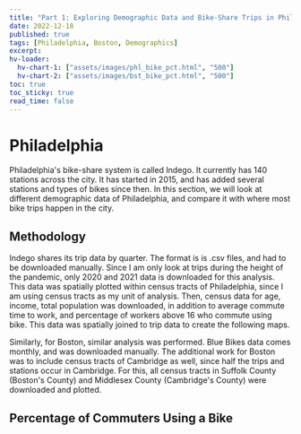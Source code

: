 ```yaml
---
title: "Part 1: Exploring Demographic Data and Bike-Share Trips in Philadelphia and Boston"
date: 2022-12-18
published: true
tags: [Philadelphia, Boston, Demographics]
excerpt: 
hv-loader:
  hv-chart-1: ["assets/images/phl_bike_pct.html", "500"]
  hv-chart-2: ["assets/images/bst_bike_pct.html", "500"]
toc: true
toc_sticky: true
read_time: false
---
```


# Philadelphia

Philadelphia's bike-share system is called Indego. It currently has 140 stations across the city. It has started in 2015, and has added several stations and types of bikes since then. In this section, we will look at different demographic data of Philadelphia, and compare it with where most bike trips happen in the city.

## Methodology

Indego shares its trip data by quarter. The format is is .csv files, and had to be downloaded manually. Since I am only look at trips during the height of the pandemic, only 2020 and 2021 data is downloaded for this analysis. This data was spatially plotted within census tracts of Philadelphia, since I am using census tracts as my unit of analysis. Then, census data for age, income, total population was downloaded, in addition to average commute time to work, and percentage of workers above 16 who commute using bike. This data was spatially joined to trip data to create the following maps.

Similarly, for Boston, similar analysis was performed. Blue Bikes data comes monthly, and was downloaded manually. The additional work for Boston was to include census tracts of Cambridge as well, since half the trips and stations occur in Cambridge. For this, all census tracts in Suffolk County (Boston's County) and Middlesex County (Cambridge's County) were downloaded and plotted.

## Percentage of Commuters Using a Bike

<div id="hv-chart-1"></div>
<div id="hv-chart-2"></div>


